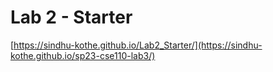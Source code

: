 # Lab 2 - Starter

[https://sindhu-kothe.github.io/Lab2_Starter/](https://sindhu-kothe.github.io/sp23-cse110-lab3/)
